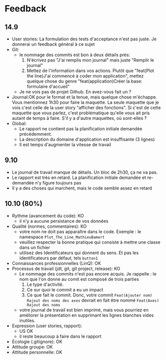 # Feedback

## 14.9

- User stories: La formulation des tests d'acceptance n'est pas juste. Je donnerai un feedback général à ce sujet
- Git:
  - le nommage des commits est bon à deux détails près:
    1. N'écrivez pas "J'ai remplis mon journal" mais juste "Remplir le journal"
    2. Mettez de l'information dans vos actions. Plutôt que "feat(Plot the line)J'ai commencé à coder mon application", mettez quelque chose du genre "feat(application)Créer la base: formulaire d'accueil"
  - Je ne vois pas de projet Github. En avez-vous fait un ?
- Journal:OK pour le format et la tenue, mais quelque chose m'échappe. Vous mentionnez 1h30 pour faire la maquette. La seule maquette que je vois c'est celle de la user story "afficher des fonctions". Si c'est de cette maquette que vous parlez, c'est problématique qu'elle vous ait pris autant de temps à faire. S'il y a d'autre maquettes, où sont-elles ?
- Global:
  - Le rapport ne contient pas la planification initiale demandée précédemment.
  - La description du domaine d'application est insuffisante (3 lignes)
  - Il est temps d'augmenter la vitesse de travail

## 9.10

- Le journal de travail manque de détails. Un bloc de 2h30, ça ne va pas.
- Le rapport est très en retard. La planification initiale demandée et re-demandée n'y figure toujours pas
- Il y a des choses qui marchent, mais le code semble assez en retard

## 10.10 (80%)

- Rythme (avancement du code): KO
  - il n'y a aucune persistance de vos données
- Qualité (normes, commentaires): KO
  - votre nom ne doit pas apparaître dans le code. Exemple : le namespace `Plot_The_Line_MathieuBamert`
  - veuillez respecter la bonne pratique qui consiste à mettre une classe dans un fichier
  - utilisez des Identificateurs qui donnent du sens. Et pas les identificateurs par défaut, tels `button1`
- Connaissances professionnelles (LinQ): OK
- Processus de travail (jdt, git, git project, release): KO
  - Le nommage des commits n'est pas encore acquis. Je rappelle : le nom que l'on donne au comit est composé de trois parties
    1. Le type d'activité.
    2. Ce sur quoi le commit a eu un impact
    3. Ce que fait le commit.
    Donc, votre commit `Feat(Ajouter nom) Rajout des noms des axes` devrait en fait être nommé `Feat(Axes) Rajout des noms`
  - votre journal de travail est bien imprimé, mais vous pourriez en améliorer la présentation en supprimant les lignes blanches vides inutiles.
- Expression (user stories, rapport):
  - US OK
  - il reste beaucoup à faire dans le rapport
- Ecologie (.gitignore): OK
- Attitude groupe: OK
- Attitude personnelle: OK
